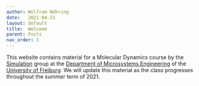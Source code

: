 ```yaml
---
author: Wolfram Nöhring
date:   2021-04-21
layout: default
title:  Welcome
parent: Posts
nav_order: 1
---
```


This website contains material for a Molecular Dynamics course by the [Simulation][simulation] group at the
[Department of Microsystems Engineering][imtek] of the [University of Freiburg][unifreiburg]. We will update
this material as the class progresses throughout the summer term of 2021.

[simulation]: https://www.imtek.de/laboratories/simulation/simulation
[imtek]: https://www.imtek.de/
[unifreiburg]: https://uni-freiburg.de/

